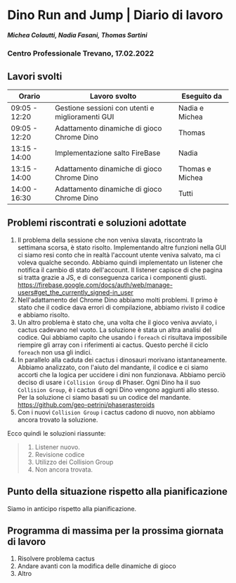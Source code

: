 # Dino Run and Jump | Diario di lavoro
##### Michea Colautti, Nadia Fasani, Thomas Sartini
### Centro Professionale Trevano, 17.02.2022

## Lavori svolti


|Orario         |Lavoro svolto                                     |Eseguito da        |
|---------------|------------------------------------------------- |-------------------|
| 09:05 - 12:20 | Gestione sessioni con utenti e miglioramenti GUI | Nadia e Michea    |
| 09:05 - 12:20 | Adattamento dinamiche di gioco Chrome Dino       | Thomas            |
| 13:15 - 14:00 | Implementazione salto FireBase                   | Nadia             |
| 13:15 - 14:00 | Adattamento dinamiche di gioco Chrome Dino       | Thomas e  Michea  |
| 14:00 - 16:30 | Adattamento dinamiche di gioco Chrome Dino       | Tutti             |

##  Problemi riscontrati e soluzioni adottate


1. Il problema della sessione che non veniva slavata, riscontrato la settimana scorsa, è stato risolto. Implementando altre funzioni nella GUI ci siamo resi conto che in realtà l'account utente veniva salvato, ma ci voleva qualche secondo. Abbiamo quindi implementato un listener che notifica il cambio di stato dell'account. Il listener capisce di che pagina si tratta grazie a JS, e di conseguenza carica i componenti giusti. https://firebase.google.com/docs/auth/web/manage-users#get_the_currently_signed-in_user
2. Nell'adattamento del Chrome Dino abbiamo molti problemi. Il primo è stato che il codice dava errori di compilazione, abbiamo rivisto il codice e abbiamo risolto.
3. Un altro problema è stato che, una volta che il gioco veniva avviato, i cactus cadevano nel vuoto. La soluzione è stata un altra analisi del codice. Qui abbiamo capito che usando i `foreach` ci risultava impossibile riempire gli array con i riferimenti ai cactus. Questo perché il ciclo `foreach` non usa gli indici.
4. In parallelo alla caduta dei cactus i dinosauri morivano istantaneamente. Abbiamo analizzato, con l'aiuto del mandante, il codice e ci siamo accorti che la logica per uccidere i dini non funzionava. Abbiamo perciò deciso di usare i `Collision Group` di Phaser. Ogni Dino ha il suo `Collision Group`, è i cactus di ogni Dino vengono aggiunti allo stesso. Per la soluzione ci siamo basati su un codice del mandante. https://github.com/geo-petrini/phaserasteroids
5. Con i nuovi `Collision Group` i cactus cadono di nuovo, non abbiamo ancora trovato la soluzione.



Ecco quindi le soluzioni riassunte:

>1. Listener nuovo.
>2. Revisione codice
>3. Utilizzo dei Collision Group
>4. Non ancora trovata.


##  Punto della situazione rispetto alla pianificazione
Siamo in anticipo rispetto alla pianificazione.

## Programma di massima per la prossima giornata di lavoro
1. Risolvere problema cactus
2. Andare avanti con la modifica delle dinamiche di gioco
3. Altro
